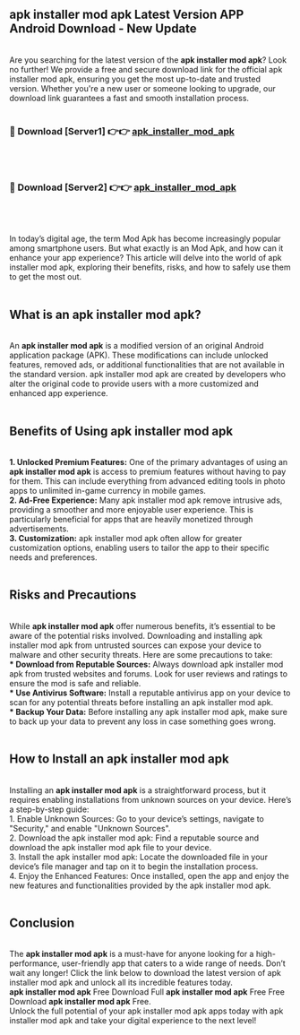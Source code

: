 ## apk installer mod apk Latest Version APP Android Download - New Update
<br>
Are you searching for the latest version of the <strong>apk installer mod apk</strong>? Look no further! We provide a free and secure download link for the official apk installer mod apk, ensuring you get the most up-to-date and trusted version. Whether you're a new user or someone looking to upgrade, our download link guarantees a fast and smooth installation process.
<br>
<br>
<h3>🔴 Download [Server1] 👉👉 <a href="https://modyolo.store/apk+installer+mod+apk">apk_installer_mod_apk</a></h3><br>
<br>
<h3>🔴 Download [Server2] 👉👉 <a href="https://modyolo.store/apk+installer+mod+apk">apk_installer_mod_apk</a></h3><br>
<br>
<br>
In today’s digital age, the term Mod Apk has become increasingly popular among smartphone users. But what exactly is an Mod Apk, and how can it enhance your app experience? This article will delve into the world of apk installer mod apk, exploring their benefits, risks, and how to safely use them to get the most out.
<br>
<br>
<h2>What is an apk installer mod apk?</h2>
<br>
An <strong>apk installer mod apk</strong> is a modified version of an original Android application package (APK). These modifications can include unlocked features, removed ads, or additional functionalities that are not available in the standard version. apk installer mod apk are created by developers who alter the original code to provide users with a more customized and enhanced app experience.
<br>
<br>
<h2>Benefits of Using apk installer mod apk</h2>
<br>
<strong> 1. Unlocked Premium Features:</strong> One of the primary advantages of using an <strong>apk installer mod apk</strong> is access to premium features without having to pay for them. This can include everything from advanced editing tools in photo apps to unlimited in-game currency in mobile games.
<br>
<strong> 2. Ad-Free Experience:</strong> Many apk installer mod apk remove intrusive ads, providing a smoother and more enjoyable user experience. This is particularly beneficial for apps that are heavily monetized through advertisements.
<br>
<strong> 3. Customization:</strong> apk installer mod apk often allow for greater customization options, enabling users to tailor the app to their specific needs and preferences.
<br>
<br>
<h2>Risks and Precautions</h2>
<br>
While <strong>apk installer mod apk</strong> offer numerous benefits, it’s essential to be aware of the potential risks involved. Downloading and installing apk installer mod apk from untrusted sources can expose your device to malware and other security threats. Here are some precautions to take:
<br>
<strong> * Download from Reputable Sources:</strong> Always download apk installer mod apk from trusted websites and forums. Look for user reviews and ratings to ensure the mod is safe and reliable.
<br>
<strong> * Use Antivirus Software:</strong> Install a reputable antivirus app on your device to scan for any potential threats before installing an apk installer mod apk.
<br>
<strong> * Backup Your Data:</strong> Before installing any apk installer mod apk, make sure to back up your data to prevent any loss in case something goes wrong.
<br>
<br>
<h2>How to Install an apk installer mod apk</h2>
<br>
Installing an <strong>apk installer mod apk</strong> is a straightforward process, but it requires enabling installations from unknown sources on your device. Here’s a step-by-step guide:
<br>
 1. Enable Unknown Sources: Go to your device’s settings, navigate to "Security," and enable "Unknown Sources".
<br>
 2. Download the apk installer mod apk: Find a reputable source and download the apk installer mod apk file to your device.
<br>
 3. Install the apk installer mod apk: Locate the downloaded file in your device’s file manager and tap on it to begin the installation process.
<br>
 4. Enjoy the Enhanced Features: Once installed, open the app and enjoy the new features and functionalities provided by the apk installer mod apk.
<br>
<br>
<h2><strong>Conclusion</strong></h2>
<br>
The <strong>apk installer mod apk</strong> is a must-have for anyone looking for a high-performance, user-friendly app that caters to a wide range of needs. Don’t wait any longer! Click the link below to download the latest version of apk installer mod apk and unlock all its incredible features today.
<br>
<strong>apk installer mod apk</strong> Free Download Full <strong>apk installer mod apk</strong> Free Free Download <strong>apk installer mod apk</strong> Free.
<br>
Unlock the full potential of your apk installer mod apk apps today with apk installer mod apk and take your digital experience to the next level!